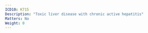 ```yaml
---
ICD10: K715
Description: "Toxic liver disease with chronic active hepatitis"
Matters: No
Weight: 0
---
```


